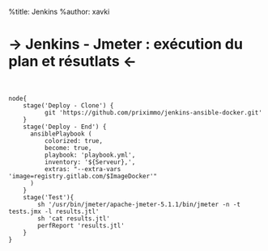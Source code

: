 %title: Jenkins
%author: xavki

-> Jenkins - Jmeter : exécution du plan et résutlats <-
========

<br>


```
node{
    stage('Deploy - Clone') {
          git 'https://github.com/priximmo/jenkins-ansible-docker.git'
    }
    stage('Deploy - End') {
      ansiblePlaybook (
          colorized: true,
          become: true,
          playbook: 'playbook.yml',
          inventory: '${Serveur},',
          extras: "--extra-vars 'image=registry.gitlab.com/$ImageDocker'"
      )
    }
    stage('Test'){
        sh '/usr/bin/jmeter/apache-jmeter-5.1.1/bin/jmeter -n -t tests.jmx -l results.jtl'
        sh 'cat results.jtl'
        perfReport 'results.jtl'
    }
}
```
